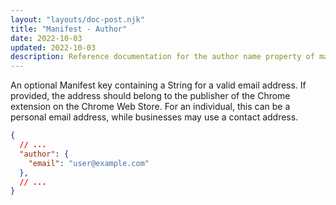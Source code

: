 ```yaml
---
layout: "layouts/doc-post.njk"
title: "Manifest - Author"
date: 2022-10-03
updated: 2022-10-03
description: Reference documentation for the author name property of manifest.json.
---
```


An optional Manifest key containing a String for a valid email address. If provided, the address should belong to the publisher of the Chrome extension on the Chrome Web Store. For an individual, this can be a personal email address, while businesses may use a contact address. 

```json
{
  // ...
  "author": {
    "email": "user@example.com"
  },
  // ...
}
```